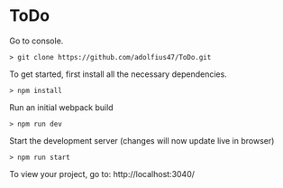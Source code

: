 # ToDo
Go to console.
```
> git clone https://github.com/adolfius47/ToDo.git

```

To get started, first install all the necessary dependencies.
```
> npm install
```

Run an initial webpack build
```
> npm run dev
```

Start the development server (changes will now update live in browser)
```
> npm run start
```

To view your project, go to: http://localhost:3040/